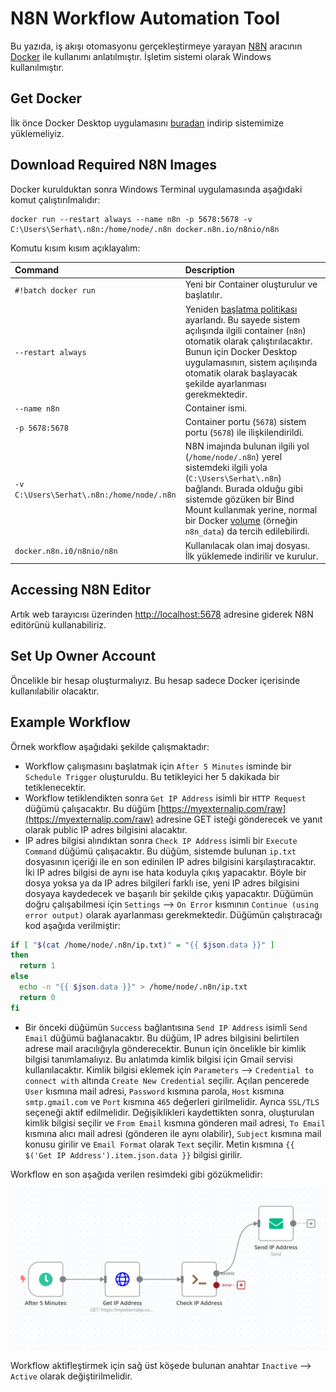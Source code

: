 ---
---

# N8N Workflow Automation Tool

Bu yazıda, iş akışı otomasyonu gerçekleştirmeye yarayan [N8N](https://n8n.io/) aracının [Docker](https://www.docker.com/) ile kullanımı anlatılmıştır. İşletim sistemi olarak Windows kullanılmıştır.

## Get Docker

İlk önce Docker Desktop uygulamasını [buradan](https://docs.docker.com/desktop/install/windows-install/) indirip sistemimize yüklemeliyiz.

## Download Required N8N Images

Docker kurulduktan sonra Windows Terminal uygulamasında aşağıdaki komut çalıştırılmalıdır:

```batch
docker run --restart always --name n8n -p 5678:5678 -v C:\Users\Serhat\.n8n:/home/node/.n8n docker.n8n.io/n8nio/n8n
```

Komutu kısım kısım açıklayalım:

| Command | Description |
|:---|:---|
| `#!batch docker run` | Yeni bir Container oluşturulur ve başlatılır. |
| `--restart always` | Yeniden [başlatma politikası](https://docs.docker.com/engine/reference/run/#restart-policies---restart) ayarlandı. Bu sayede sistem açılışında ilgili container (`n8n`) otomatik olarak çalıştırılacaktır. Bunun için Docker Desktop uygulamasının, sistem açılışında otomatik olarak başlayacak şekilde ayarlanması gerekmektedir. |
| `--name n8n` | Container ismi. |
| `-p 5678:5678` | Container portu (`5678`) sistem portu (`5678`) ile ilişkilendirildi. |
| `-v C:\Users\Serhat\.n8n:/home/node/.n8n` | N8N imajında bulunan ilgili yol (`/home/node/.n8n`) yerel sistemdeki ilgili yola (`C:\Users\Serhat\.n8n`) bağlandı. Burada olduğu gibi sistemde gözüken bir Bind Mount kullanmak yerine, normal bir Docker [volume](https://docs.docker.com/storage/volumes/) (örneğin `n8n_data`) da tercih edilebilirdi. |
| `docker.n8n.i0/n8nio/n8n` | Kullanılacak olan imaj dosyası. İlk yüklemede indirilir ve kurulur. |

## Accessing N8N Editor

Artık web tarayıcısı üzerinden [http://localhost:5678](http://localhost:5678) adresine giderek N8N editörünü kullanabiliriz.

## Set Up Owner Account

Öncelikle bir hesap oluşturmalıyız. Bu hesap sadece Docker içerisinde kullanılabilir olacaktır.

## Example Workflow

Örnek workflow aşağıdaki şekilde çalışmaktadır:

* Workflow çalışmasını başlatmak için `After 5 Minutes` isminde bir `Schedule Trigger` oluşturuldu. Bu tetikleyici her 5 dakikada bir tetiklenecektir.
* Workflow tetiklendikten sonra `Get IP Address` isimli bir `HTTP Request` düğümü çalışacaktır. Bu düğüm [https://myexternalip.com/raw](https://myexternalip.com/raw) adresine GET isteği gönderecek ve yanıt olarak public IP adres bilgisini alacaktır.
* IP adres bilgisi alındıktan sonra `Check IP Address` isimli bir `Execute Command` düğümü çalışacaktır. Bu düğüm, sistemde bulunan `ip.txt` dosyasının içeriği ile en son edinilen IP adres bilgisini karşılaştıracaktır. İki IP adres bilgisi de aynı ise hata koduyla çıkış yapacaktır. Böyle bir dosya yoksa ya da IP adres bilgileri farklı ise, yeni IP adres bilgisini dosyaya kaydedecek ve başarılı bir şekilde çıkış yapacaktır. Düğümün doğru çalışabilmesi için `Settings` --> `On Error` kısmının `Continue (using error output)` olarak ayarlanması gerekmektedir. Düğümün çalıştıracağı kod aşağıda verilmiştir:

```bash title="Check IP Address" linenums="1"
if [ "$(cat /home/node/.n8n/ip.txt)" = "{{ $json.data }}" ]
then
  return 1
else
  echo -n "{{ $json.data }}" > /home/node/.n8n/ip.txt
  return 0
fi
```

* Bir önceki düğümün `Success` bağlantısına `Send IP Address` isimli `Send Email` düğümü bağlanacaktır. Bu düğüm, IP adres bilgisini belirtilen adrese mail aracılığıyla gönderecektir. Bunun için öncelikle bir kimlik bilgisi tanımlamalıyız. Bu anlatımda kimlik bilgisi için Gmail servisi kullanılacaktır. Kimlik bilgisi eklemek için `Parameters` --> `Credential to connect with` altında `Create New Credential` seçilir. Açılan pencerede `User` kısmına mail adresi, `Password` kısmına parola, `Host` kısmına `smtp.gmail.com` ve `Port` kısmına `465` değerleri girilmelidir. Ayrıca `SSL/TLS` seçeneği aktif edilmelidir. Değişiklikleri kaydettikten sonra, oluşturulan kimlik bilgisi seçilir ve `From Email` kısmına gönderen mail adresi, `To Email` kısmına alıcı mail adresi (gönderen ile aynı olabilir), `Subject` kısmına mail konusu girilir ve `Email Format` olarak `Text` seçilir. Metin kısmına `{{ $('Get IP Address').item.json.data }}` bilgisi girilir.

Workflow en son aşağıda verilen resimdeki gibi gözükmelidir:

![](../assets/images/n8n-example-workflow.png)

Workflow aktifleştirmek için sağ üst köşede bulunan anahtar `Inactive` --> `Active` olarak değiştirilmelidir.
